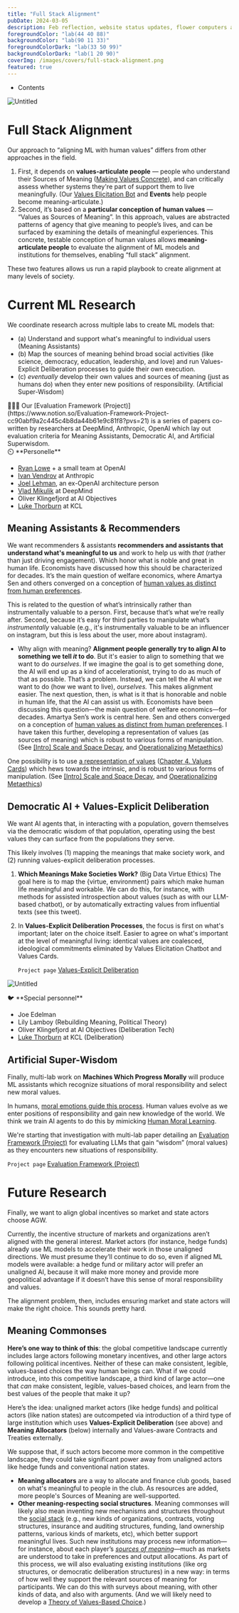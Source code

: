 ```yaml
---
title: "Full Stack Alignment"
pubDate: 2024-03-05
description: Feb reflection, website status updates, flower computers again
foregroundColor: "lab(44 40 88)"
backgroundColor: "lab(90 11 33)"
foregroundColorDark: "lab(33 50 99)"
backgroundColorDark: "lab(1 20 90)"
coverImg: /images/covers/full-stack-alignment.png
featured: true
---
```


- Contents

![Untitled](https://s3-us-west-2.amazonaws.com/secure.notion-static.com/c0657f85-93c3-40ed-9746-a796013f91f7/Untitled.png)

# Full Stack Alignment

Our approach to “aligning ML with human values” differs from other approaches in the field.

1. First, it depends on **values-articulate people** — people who understand their Sources of Meaning ([Making Values Concrete](https://www.notion.so/Making-Values-Concrete-7c3903dbb6424aa39987d9363a90965f?pvs=21)), and can critically assess whether systems they're part of support them to live meaningfully. (Our [Values Elicitation Bot](https://www.notion.so/Values-Elicitation-Bot-f1d983c9bb28403ca5b51f8b65e7bbaa?pvs=21) and **Events** help people become meaning-articulate.)
2. Second, it’s based on a **particular conception of human values** — “Values as Sources of Meaning”. In this approach, values are abstracted patterns of agency that give meaning to people’s lives, and can be surfaced by examining the details of meaningful experiences. This concrete, testable conception of human values allows **meaning-articulate people** to evaluate the alignment of ML models and institutions for themselves, enabling “full stack” alignment.

These two features allows us run a rapid playbook to create alignment at many levels of society.

# Current ML Research

We coordinate research across multiple labs to create ML models that:

- (a) Understand and support what's meaningful to individual users (Meaning Assistants)
- (b) Map the sources of meaning behind broad social activities (like science, democracy, education, leadership, and love) and run Values-Explicit Deliberation processes to guide their own execution.
- (c) _eventually_ develop their own values and sources of meaning (just as humans do) when they enter new positions of responsibility. (Artificial Super-Wisdom)

<aside>
🧑🏼‍🔬 Our [Evaluation Framework (Project)](https://www.notion.so/Evaluation-Framework-Project-cc90abf9a2c445c4b8da44b61e9c81f8?pvs=21) is a series of papers co-written by researchers at DeepMind, Anthropic, OpenAI which lay out evaluation criteria for Meaning Assistants, Democratic AI, and Artificial Superwisdom.

</aside>

<aside>
⏲️ **Personelle**

- [Ryan Lowe](https://scholar.google.ca/citations?user=iRgYMuEAAAAJ&hl=en) + a small team at OpenAI
- [Ivan Vendrov](https://scholar.google.com/citations?user=k8TR3FQAAAAJ&hl=en) at Anthropic
- [Joel Lehman](https://scholar.google.com/citations?user=GcvxHWQAAAAJ&hl=en), an ex-OpenAI architecture person
- [Vlad Mikulik](https://scholar.google.com/citations?user=o42aK1UAAAAJ&hl=en) at DeepMind
- Oliver Klingefjord at AI Objectives
- [Luke Thorburn](https://scholar.google.com/citations?user=VNF3f_QAAAAJ&hl=en) at KCL
</aside>

## Meaning Assistants & Recommenders

We want recommenders & assistants **recommenders and assistants that understand what's meaningful to us** and work to help us with _that_ (rather than just driving engagement). Which honor what is noble and great in human life. Economists have discussed how this should be characterized for decades. It’s the main question of welfare economics, where Amartya Sen and others converged on a conception of [human values as distinct from human preferences](https://docs.google.com/document/d/1U1fJm-f_YtA_hRwLChKtC4Xw79zUWGDAeABk9LhkgEs/edit).

This is related to the question of what’s intrinsically rather than instrumentally valuable to a person. First, because that’s what we’re really after. Second, because it’s easy for third parties to manipulate what’s _instrumentally_ valuable (e.g., it's instrumentally valuable to be an influencer on instagram, but this is less about the user, more about instagram).

- Why align with meaning?
  **Alignment people generally try to align AI to something we tell _it_ to do**. But it's easier to align to something that we want to do _ourselves_. If we imagine the goal is to get something done, the AI will end up as a kind of accelerationist, trying to do as much of that as possible. That’s a problem. Instead, we can tell the AI what _we_ want to do (how we want to live), _ourselves._ This makes alignment easier.
  The next question, then, is what is it that is honorable and noble in human life, that the AI can assist us with. Economists have been discussing this question—the main question of welfare economics—for decades. Amartya Sen’s work is central here. Sen and others converged on a conception of [human values as distinct from human preferences](https://docs.google.com/document/d/1U1fJm-f_YtA_hRwLChKtC4Xw79zUWGDAeABk9LhkgEs/edit).
  I have taken this further, developing a representation of values (as sources of meaning) which is robust to various forms of manipulation. (See [[Intro] Scale and Space Decay](https://www.notion.so/Intro-Scale-and-Space-Decay-d269b5b43d7d48889c8c1ec594381805?pvs=21), and [Operationalizing Metaethics](https://www.notion.so/Operationalizing-Metaethics-2919bbd6a882487fb3083029feaceffa?pvs=21))

One possibility is to use [a representation of values](https://github.com/jxe/vpm/blob/master/vpm.pdf) ([Chapter 4. Values Cards](https://www.notion.so/Chapter-4-Values-Cards-dfb857c6eb834b9c90629a6627459d23?pvs=21)) which hews towards the intrinsic, and is robust to various forms of manipulation. (See [[Intro] Scale and Space Decay](https://www.notion.so/Intro-Scale-and-Space-Decay-d269b5b43d7d48889c8c1ec594381805?pvs=21), and [Operationalizing Metaethics](https://www.notion.so/Operationalizing-Metaethics-2919bbd6a882487fb3083029feaceffa?pvs=21))

## Democratic AI + Values-Explicit Deliberation

We want AI agents that, in interacting with a population, govern themselves via the democratic wisdom of that population, operating using the best values they can surface from the populations they serve.

This likely involves (1) mapping the meanings that make society work, and (2) running values-explicit deliberation processes.

1. **Which Meanings Make Societies Work?** (Big Data Virtue Ethics) The goal here is to map the {virtue, environment} pairs which make human life meaningful and workable. We can do this, for instance, with methods for assisted introspection about values (such as with our LLM-based chatbot), or by automatically extracting values from influential texts (see this tweet).
2. In **Values-Explicit Deliberation Processes**, the focus is first on what's important; later on the choice itself. Easier to agree on what's important at the level of meaningful living: identical values are coalesced, ideological commitments eliminated by Values Elicitation Chatbot and Values Cards.

   `Project page` [Values-Explicit Deliberation](https://www.notion.so/Values-Explicit-Deliberation-8c0cdd13064d44b68d0d3b8d97e66e94?pvs=21)

![Untitled](https://s3-us-west-2.amazonaws.com/secure.notion-static.com/4bb05f3f-a2f2-410a-8901-850be7b20cb0/Untitled.png)

<aside>
🐦 **Special personnel**

- Joe Edelman
- Lily Lamboy (Rebuilding Meaning, Political Theory)
- Oliver Klingefjord at AI Objectives (Deliberation Tech)
- [Luke Thorburn](https://scholar.google.com/citations?user=VNF3f_QAAAAJ&hl=en) at KCL (Deliberation)
</aside>

## Artificial Super-Wisdom

Finally, multi-lab work on **Machines Which Progress Morally** will produce ML assistants which recognize situations of moral responsibility and select new moral values.

In humans, [moral emotions guide this process](https://textbook.sfsd.io/cbf6b01d256a4c908d2aa3bb1f470641). Human values evolve as we enter positions of responsibility and gain new knowledge of the world. We think we train AI agents to do this by mimicking [ Human Moral Learning](https://www.notion.so/Human-Moral-Learning-c502faf14a0c4cf1be786cc506be271a?pvs=21).

We're starting that investigation with multi-lab paper detailing an [Evaluation Framework (Project)](https://www.notion.so/Evaluation-Framework-Project-cc90abf9a2c445c4b8da44b61e9c81f8?pvs=21) for evaluating LLMs that gain “wisdom” (moral values) as they encounters new situations of responsibility.

`Project page` [Evaluation Framework (Project)](https://www.notion.so/Evaluation-Framework-Project-cc90abf9a2c445c4b8da44b61e9c81f8?pvs=21)

# Future Research

Finally, we want to align global incentives so market and state actors choose AGW.

Currently, the incentive structure of markets and organizations aren’t aligned with the general interest. Market actors (for instance, hedge funds) already use ML models to accelerate their work in those unaligned directions. We must presume they’ll continue to do so, even if aligned ML models were available: a hedge fund or military actor will prefer an unaligned AI, because it will make more money and provide more geopolitical advantage if it doesn’t have this sense of moral responsibility and values.

The alignment problem, then, includes ensuring market and state actors will make the right choice. This sounds pretty hard.

## Meaning Commonses

**Here’s one way to think of this**: the global competitive landscape currently includes large actors following monetary incentives, and other large actors following political incentives. Neither of these can make consistent, legible, values-based choices the way human beings can. What if we could introduce, into this competitive landscape, a third kind of large actor—one that _can_ make consistent, legible, values-based choices, and learn from the best values of the people that make it up?

Here’s the idea: unaligned market actors (like hedge funds) and political actors (like nation states) are outcompeted via introduction of a third type of large institution which uses **Values-Explicit Deliberation** (see above) and **Meaning Allocators** (below) internally and Values-aware Contracts and Treaties externally.

We suppose that, if such actors become more common in the competitive landscape, they could take significant power away from unaligned actors like hedge funds and conventional nation states.

- **Meaning allocators** are a way to allocate and finance club goods, based on what's meaningful to people in the club. As resources are added, more people's Sources of Meaning are well-supported.
- **Other meaning-respecting social structures**. Meaning commonses will likely also mean inventing new mechanisms and structures throughout the [social stack](https://www.notion.so/Social-Stack-a9cbec38007040aeb1a1162fd3b494b3?pvs=21) (e.g., new kinds of organizations, contracts, voting structures, insurance and auditing structures, funding, land ownership patterns, various kinds of markets, etc), which better support meaningful lives. Such new institutions may process new information—for instance, about each player’s [_sources of meaning_](https://www.notion.so/Making-Values-Concrete-7c3903dbb6424aa39987d9363a90965f?pvs=21)—much as markets are understood to take in preferences and output allocations.
  As part of this process, we will also evaluating existing institutions (like org structures, or democratic deliberation structures) in a new way: in terms of how well they support the relevant sources of meaning for participants. We can do this with surveys about meaning, with other kinds of data, and also with arguments.
  (And we will likely need to develop a [Theory of Values-Based Choice](https://www.notion.so/Theory-of-Values-Based-Choice-6d92889552f14d8aa61168bf4cd0b79c?pvs=21).)
